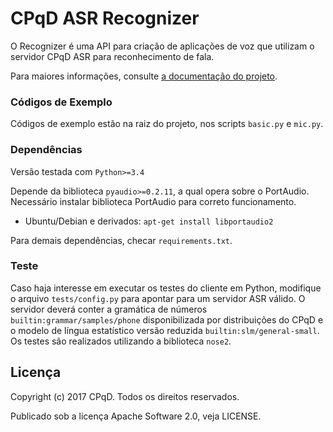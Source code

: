 CPqD ASR Recognizer
===================

O Recognizer é uma API para criação de aplicações de voz que utilizam o
servidor CPqD ASR para reconhecimento de fala.

Para maiores informações, consulte [a documentação do projeto](http://speech-doc.cpqd.com.br/asr).

### Códigos de Exemplo

Códigos de exemplo estão na raiz do projeto, nos scripts `basic.py` e `mic.py`.

### Dependências

Versão testada com `Python>=3.4`

Depende da biblioteca `pyaudio>=0.2.11`, a qual opera sobre o PortAudio.
Necessário instalar biblioteca PortAudio para correto funcionamento.

* Ubuntu/Debian e derivados: `apt-get install libportaudio2`

Para demais dependências, checar `requirements.txt`.

### Teste

Caso haja interesse em executar os testes do cliente em Python, modifique
o arquivo `tests/config.py` para apontar para um servidor ASR válido. O
servidor deverá conter a gramática de números `builtin:grammar/samples/phone`
disponibilizada por distribuições do CPqD e o modelo de língua estatístico
versão reduzida `builtin:slm/general-small`. Os testes são realizados
utilizando a biblioteca `nose2`.


Licença
-------

Copyright (c) 2017 CPqD. Todos os direitos reservados.

Publicado sob a licença Apache Software 2.0, veja LICENSE.
